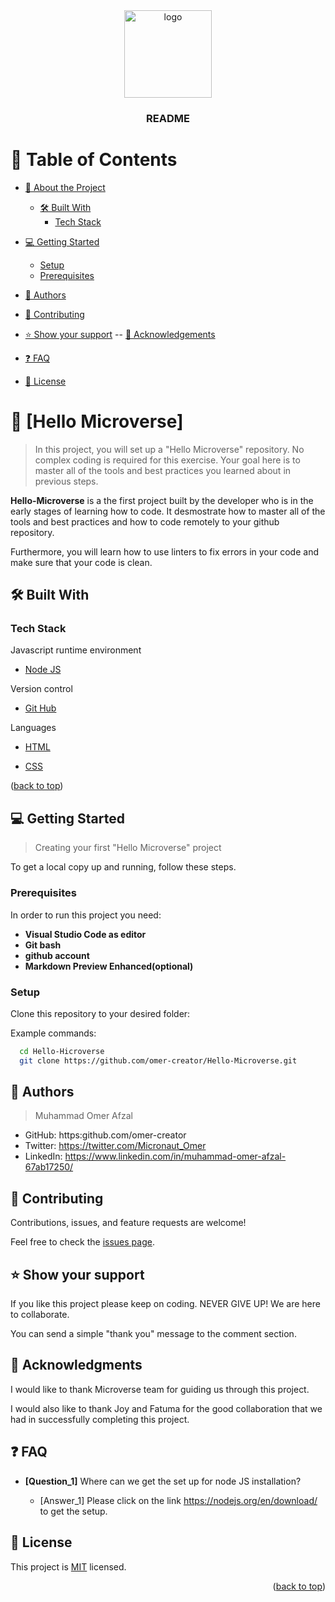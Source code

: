 
<div align="center">

  <img src="murple_logo.png" alt="logo" width="140"  height="auto" />
  <br/>

  <h3><b>README</b></h3>

</div>


# 📗 Table of Contents

- [📖 About the Project](#about-project)
  - [🛠 Built With](#built-with)
    - [Tech Stack](#tech-stack)
    
- [💻 Getting Started](#getting-started)
  - [Setup](#setup)
  - [Prerequisites](#prerequisites)
- [👥 Authors](#authors)
- [🤝 Contributing](#contributing)
- [⭐️ Show your support](#support)
-- [🙏 Acknowledgements](#acknowledgements)
- [❓ FAQ](#faq)
- [📝 License](#license)


<!-- PROJECT DESCRIPTION -->

# 📖 [Hello Microverse] <a name="about-project"></a>

> In this project, you will set up a "Hello Microverse" repository. No complex coding is required for this exercise. Your goal here is to master all of the tools and best practices you learned about in previous steps. 

**Hello-Microverse** is a the first project built by the developer who is in the early stages of learning how to code. It desmostrate how to master all of the tools and best practices and how to code remotely to your github repository.

Furthermore, you will learn how to use linters to fix errors in your code and make sure that your code is clean.

## 🛠 Built With  <a name="built-with"></a>

### Tech Stack <a name="tech-stack"></a>

  <summary>Javascript runtime environment</summary>
  <ul>
    <li><a href="https://nodejs.org/en/">Node JS</a></li>
  </ul>

  <summary>Version control</summary>
  <ul>
    <li><a href="github.com">Git Hub</a></li>
  </ul>
    <summary>Languages</summary>
  <ul>
    <li><a href="html.com">HTML</a></li>
  </ul>
  <ul>
    <li><a href="css.com">CSS</a></li>
  </ul>
</details



<p align="right">(<a href="#readme-top">back to top</a>)</p>

<!-- GETTING STARTED -->

## 💻 Getting Started <a name="getting-started"></a>

> Creating your first "Hello Microverse" project

To get a local copy up and running, follow these steps.

### Prerequisites

In order to run this project you need:

- **Visual Studio Code as editor**
- **Git bash**
- **github account**
- **Markdown Preview Enhanced(optional)**

### Setup

Clone this repository to your desired folder:


Example commands:

```sh
  cd Hello-Hicroverse
  git clone https://github.com/omer-creator/Hello-Microverse.git
```

<!-- AUTHORS -->

## 👥 Authors <a name="authors"></a>

> Muhammad Omer Afzal
- GitHub: https:github.com/omer-creator
- Twitter: https://twitter.com/Micronaut_Omer
- LinkedIn: https://www.linkedin.com/in/muhammad-omer-afzal-67ab17250/
## 🤝 Contributing <a name="contributing"></a>

<!-- CONTRIBUTING -->

Contributions, issues, and feature requests are welcome!

Feel free to check the [issues page](../../issues/).

## ⭐️ Show your support <a name="support"></a>

If you like this project please keep on coding. NEVER GIVE UP! We are here to collaborate.

You can send a simple "thank you" message to the comment section.


<!-- ACKNOWLEDGEMENTS -->

## 🙏 Acknowledgments <a name="Microverse Inc."></a>

I would like to thank Microverse team for guiding us through this project.

I would also like to thank Joy and Fatuma for the good collaboration that we had in successfully completing this project.


<!-- FAQ (optional) -->

## ❓ FAQ <a name="faq"></a>

- **[Question_1]**
Where can we get the set up for node JS installation?

  - [Answer_1]
Please click on the link https://nodejs.org/en/download/  to get the  setup.


<!-- LICENSE -->

## 📝 License <a name="license"></a>

This project is [MIT](./LICENSE) licensed.

<p align="right">(<a href="#readme-top">back to top</a>)</p>
